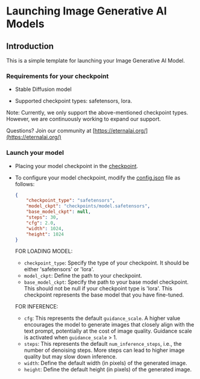 # Launching Image Generative AI Models

## Introduction

This is a simple template for launching your Image Generative AI Model.

### Requirements for your checkpoint

- Stable Diffusion model

- Supported checkpoint types: safetensors, lora.

Note: Currently, we only support the above-mentioned checkpoint types. However, we are continuously working to expand our support.

Questions? Join our community at [https://eternalai.org/](https://eternalai.org/)

### Launch your model
- Placing your model checkpoint in the [checkpoint](./checkpoints/). 

- To configure your model checkpoint, modify the [config.json](./config.json) file as follows:
    ```json
    {
        "checkpoint_type": "safetensors",
        "model_ckpt": "checkpoints/model.safetensors",
        "base_model_ckpt": null,
        "steps": 30,
        "cfg": 2.0,
        "width": 1024,
        "height": 1024
    }
    ```
    FOR LOADING MODEL:

    - `checkpoint_type`: Specify the type of your checkpoint. It should be either 'safetensors' or 'lora'.
    - `model_ckpt`: Define the path to your checkpoint.
    - `base_model_ckpt`: Specify the path to your base model checkpoint. This should not be null if your checkpoint type is 'lora'. This checkpoint represents the base model that you have fine-tuned.

    FOR INFERENCE:
    - `cfg`:  This represents the default `guidance_scale`. A higher value encourages the model to generate images that closely align with the text prompt, potentially at the cost of image quality. Guidance scale is activated when `guidance_scale` > 1.
    - `steps`: This represents the default `num_inference_steps`, i.e., the number of denoising steps. More steps can lead to higher image quality but may slow down inference.
    - `width`: Define the default width (in pixels) of the generated image.
    - `height`: Define the default height (in pixels) of the generated image.
